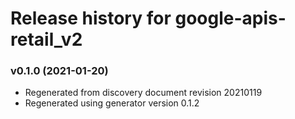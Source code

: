 # Release history for google-apis-retail_v2

### v0.1.0 (2021-01-20)

* Regenerated from discovery document revision 20210119
* Regenerated using generator version 0.1.2

